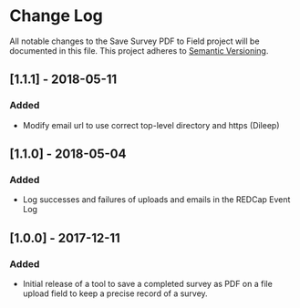 # Change Log
All notable changes to the Save Survey PDF to Field project will be documented in this file.
This project adheres to [Semantic Versioning](http://semver.org/).

## [1.1.1] - 2018-05-11
### Added
- Modify email url to use correct top-level directory and https (Dileep)


## [1.1.0] - 2018-05-04
### Added
- Log successes and failures of uploads and emails in the REDCap Event Log


## [1.0.0] - 2017-12-11
### Added
- Initial release of a tool to save a completed survey as PDF on a file upload field to keep a precise record of a survey.
